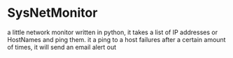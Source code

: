 # SysNetMonitor
a little network monitor written in python, 
it takes a list of IP addresses or HostNames and ping them.
it a ping to a host failures after a certain amount of times,
it will send an email alert out
